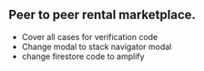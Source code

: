 ## Peer to peer rental marketplace.

* Cover all cases for verification code
* Change modal to stack navigator modal
* change firestore code to amplify
